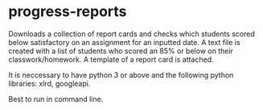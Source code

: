 # progress-reports
Downloads a collection of report cards and checks which students scored below satisfactory on an assignment for an inputted date.
A text file is created with a list of students who scored an 85% or below on their classwork/homework. 
A template of a report card is attached.

It is neccessary to have python 3 or above and the following python libraries: xlrd, googleapi.

Best to run in command line. 
